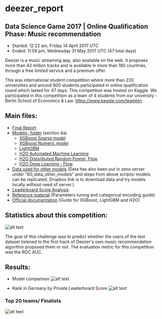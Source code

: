 # deezer_report

## Data Science Game 2017 | Online Qualification Phase: Music recommendation

* Started: 12:22 am, Friday 14 April 2017 UTC 
* Ended: 11:59 pm, Wednesday 31 May 2017 UTC (47 total days) 

Deezer is a music streaming app, also available on the web. It proposes more than 43 million tracks and is available in more than 180 countries, through a free limited service and a premium offer. 

This was international student competition where more than 220 universities and around 800 students participated in online qualification round which lasted for 47 days. This competition was hosted on Kaggle. We participated in this competition as a team of 4 students from our university - Berlin School of Economics & Law. https://www.kaggle.com/teamten

## Main files:

* [Final Report](https://github.com/vhwr/deezer_report/blob/master/02072017_Report.Rmd) 
* [Models- folder](https://github.com/pranavpandya84/deezer_report/tree/master/Models) (section 4a)
  * [XGBoost Sparse model](https://github.com/vhwr/deezer_report/blob/master/02072017_Report.Rmd)
  * [XGBoost Numeric model](https://github.com/pranavpandya84/deezer_report/blob/master/Models/XGBoost_Numeric.rmd)
  * [LightGBM](https://github.com/pranavpandya84/deezer_report/blob/master/Models/LightGBM.rmd)
  * [H2O Automated Machine Learning](https://github.com/pranavpandya84/deezer_report/blob/master/Models/H2O_autoML.rmd)
  * [H2O Distsributed Random Forest- Flow](https://github.com/pranavpandya84/deezer_report/blob/master/Models/H2O%20Flow/H2O%20DRF%2023rd%20May/screenshots.rmd)
  * [H2O Deep Learning - Flow](https://github.com/pranavpandya84/deezer_report/blob/master/Models/H2O%20Flow/H2O%20DL%20Flow/Screenshots.rmd) 
* [Data used for other models](https://www.dropbox.com/sh/1ubsg7qhovifgoj/AAAZb1hOTBESDrI3jbuYQkULa?dl=0)
(Data has also been put in zeno server under "60_data_other_models" and steps from above scripts/ models can be replicated. Dropbox link is to download data and try models locally without need of server.)
* [Leaderboard Score Analysis](https://github.com/pranavpandya84/deezer_report/blob/master/Models/LB_Score/report_slides.rmd) 
* [Reference material](https://github.com/pranavpandya84/deezer_report/blob/master/Tuning%20parameters%20-reference%20material/reference.rmd) (Parameters tuning and categorical encoding guide)
* [Official documentation](https://github.com/pranavpandya84/deezer_report/tree/master/Tuning%20parameters%20-reference%20material/docs) (Guide for XGBoost, LightGBM and H2O)


## Statistics about this competition:
![alt text](https://github.com/pranavpandya84/deezer_report/blob/master/Models/LB_Score/deezer_poster1.png)

The goal of this challenge was to predict whether the users of the test dataset listened to the first track of Deezer's own music recommendation algorithm proposed them or not. The evaluation metric for this competition was the ROC AUC.

## Results:

* Model comparison
![alt text](https://github.com/pranavpandya84/deezer_report/blob/master/Models/LB_Score/2.PNG)

* Rank in Germany by Private Leaderboard Score
![alt text](https://github.com/pranavpandya84/deezer_report/blob/master/Models/LB_Score/rank.PNG)

### Top 20 teams/ Finalists
![alt text](https://github.com/pranavpandya84/deezer_report/blob/master/Models/LB_Score/deezer_poster2.png)

